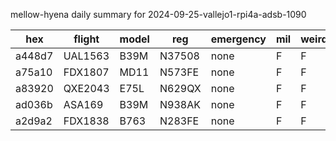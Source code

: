 mellow-hyena daily summary for 2024-09-25-vallejo1-rpi4a-adsb-1090

|hex|flight|model|reg|emergency|mil|weirdo|
|--|--|--|--|--|--|--|
|a448d7|UAL1563|B39M|N37508|none|F|F|
|a75a10|FDX1807|MD11|N573FE|none|F|F|
|a83920|QXE2043|E75L|N629QX|none|F|F|
|ad036b|ASA169|B39M|N938AK|none|F|F|
|a2d9a2|FDX1838|B763|N283FE|none|F|F|
